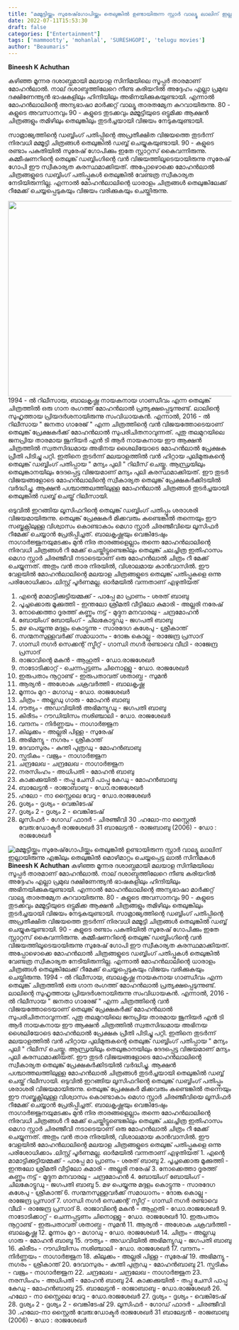 ```yaml
---
title: "മമ്മൂട്ടിയ്ക്കും സുരേഷ്‌ഗോപിയ്ക്കും തെലുങ്കിൽ ഉണ്ടായിരുന്ന സ്റ്റാർ വാല്യൂ ലാലിന് ഇല്ലായിരുന്നു എങ്കിലും തെലുങ്കിൽ മൊഴിമാറ്റം ചെയ്യപ്പെട്ട ലാൽ സിനിമകൾ"
date: 2022-07-11T15:53:30
draft: false
categories: ["Entertainment"]
tags: ['mammootty', 'mohanlal', 'SURESHGOPI', 'telugu movies']
author: "Beaumaris"
---
```


<strong>Bineesh K Achuthan </strong>

കഴിഞ്ഞ മൂന്നര ദശാബ്ധമായി മലയാള സിനിമയിലെ സൂപ്പർ താരമാണ് മോഹൻലാൽ. നാല് ദശാബ്ദത്തിലേറെ നീണ്ട കരിയറിൽ അദ്ദേഹം എല്ലാ പ്രമുഖ ദക്ഷിണേന്ത്യൻ ഭാഷകളിലും ഹിന്ദിയിലും അഭിനയിക്കുകയുണ്ടായി. എന്നാൽ മോഹൻലാലിന്റെ അന്യഭാഷാ മാർക്കറ്റ് വാല്യൂ താരതമ്യേന കുറവായിരുന്നു. 80 - കളുടെ അവസാനവും 90 - കളുടെ തുടക്കവും മമ്മൂട്ടിയുടെ ഒട്ടുമിക്ക ആക്ഷൻ ചിത്രങ്ങളും തമിഴിലും തെലുങ്കിലും തുടർച്ചയായി വിജയം നേടുകയുണ്ടായി.

സാമ്രാജ്യത്തിന്റെ ഡബ്ബിംഗ് പതിപ്പിന്റെ അപ്രതീക്ഷിത വിജയത്തെ തുടർന്ന് നിരവധി മമ്മൂട്ടി ചിത്രങ്ങൾ തെലുങ്കിൽ ഡബ്ബ് ചെയ്യുകയുണ്ടായി. 90 - കളുടെ രണ്ടാം പകുതിയിൽ സുരേഷ് ഗോപിക്കും ഇതേ സ്റ്റാറ്റസ് കൈവന്നിരുന്നു. കമ്മീഷണറിന്റെ തെലുങ്ക് ഡബ്ബിംഗിന്റെ വൻ വിജയത്തിലൂടെയായിരുന്നു സുരേഷ് ഗോപി ഈ സ്വീകാര്യത കരസ്ഥമാക്കിയത്. അപ്പോഴൊക്കെ മോഹൻലാൽ ചിത്രങ്ങളുടെ ഡബ്ബിംഗ് പതിപ്പുകൾ തെലുങ്കിൽ വേണ്ടത്ര സ്വീകാര്യത നേടിയിരുന്നില്ല. എന്നാൽ മോഹൻലാലിന്റെ ധാരാളം ചിത്രങ്ങൾ തെലുങ്കിലേക്ക് റീമേക്ക് ചെയ്യപ്പെടുകയും വിജയം വരിക്കുകയും ചെയ്തിരുന്നു.

<img class="wp-image-342470 aligncenter" src="https://cdn.boolokam.com/articles/2022/07/gwgwggwg.jpg" alt="" width="793" height="441" />1994 - ൽ റിലീസായ, ബാലകൃഷ്ണ നായകനായ ഗാണ്ഡീവം എന്ന തെലുങ്ക് ചിത്രത്തിൽ ഒരു ഗാന രംഗത്ത് മോഹൻലാൽ പ്രത്യക്ഷപ്പെടുന്നുണ്ട്. ലാലിന്റെ സുഹൃത്തായ പ്രിയദർശനായിരുന്നു സംവിധായകൻ. എന്നാൽ, 2016 - ൽ റിലീസായ " ജനതാ ഗാരേജ് " എന്ന ചിത്രത്തിന്റെ വൻ വിജയത്തോടെയാണ് തെലുങ്ക് പ്രേക്ഷകർക്ക് മോഹൻലാൽ സുപരിചിതനാവുന്നത്. പുതു തലമുറയിലെ ജനപ്രിയ താരമായ ജൂനിയർ എൻ ടി ആർ നായകനായ ഈ ആക്ഷൻ ചിത്രത്തിൽ സ്വതസിദ്ധമായ അഭിനയ ശൈലിയോടെ മോഹൻലാൽ പ്രേക്ഷക പ്രീതി പിടിച്ചു പറ്റി. ഇതിനെ തുടർന്ന് മലയാളത്തിൽ വൻ ഹിറ്റായ പുലിമുരുകന്റെ തെലുങ്ക് ഡബ്ബിംഗ് പതിപ്പായ " മന്യം പുലി " റിലീസ് ചെയ്തു. ആന്ധ്രയിലും തെലുങ്കാനയിലും ദേദപ്പെട്ട വിജയമാണ് മന്യം പുലി കരസ്ഥമാക്കിയത്. ഈ തുടർ വിജയങ്ങളോടെ മോഹൻലാലിന്റെ സ്വീകാര്യത തെലുങ്ക് പ്രേക്ഷകർക്കിടയിൽ വർദ്ധിച്ചു. ആക്ഷൻ പശ്ചാത്തലത്തിലുള്ള മോഹൻലാൽ ചിത്രങ്ങൾ തുടർച്ചയായി തെലുങ്കിൽ ഡബ്ബ് ചെയ്ത് റിലീസായി.

ഒടുവിൽ ഇറങ്ങിയ ലൂസിഫറിന്റെ തെലുങ്ക് ഡബ്ബിംഗ് പതിപ്പും ശരാശരി വിജയമായിരുന്നു. തെലുങ്ക് പ്രേക്ഷകർ മിക്കവരും കണ്ടെങ്കിൽ തന്നെയും ഈ സബ്ജക്റ്റിലുള്ള വിശ്വാസം കൊണ്ടാകാം മെഗാ സ്റ്റാർ ചിരഞ്ജീവിയെ ലൂസിഫർ റീമേക്ക് ചെയ്യാൻ പ്രേരിപ്പിച്ചത്. ബാലകൃഷ്ണയും വെങ്കിടേഷും നാഗാർജ്ജുനയുമടക്കം മുൻ നിര താരങ്ങളെല്ലാം തന്നെ മോഹൻലാലിന്റെ നിരവധി ചിത്രങ്ങൾ റീ മേക്ക് ചെയ്തിട്ടുണ്ടെങ്കിലും തെലുങ്ക് ചലച്ചിത്ര ഇതിഹാസം മെഗാ സ്റ്റാർ ചിരഞ്ജീവി നടാടെയാണ് ഒരു മോഹൻലാൽ ചിത്രം റീ മേക്ക് ചെയ്യുന്നത്. അതും വൻ താര നിരയിൽ, വിശാലമായ കാൻവാസിൽ. ഈ വേളയിൽ മോഹൻലാലിന്റെ മലയാള ചിത്രങ്ങളുടെ തെലുങ്ക് പതിപ്പുകളെ ഒന്നു പരിശോധിക്കാം .ലിസ്റ്റ് പൂർണമല്ല. ഓർമയിൽ വന്നതാണ് എഴുതിയത്

1. എന്റെ മാമാട്ടിക്കുട്ടിയമ്മക്ക് - പാപ്പേ മാ പ്രാണം - ശരത് ബാബു
2. പൂച്ചക്കൊരു മൂക്കുത്തി - ഇന്തലോ ശ്രീമതി വീട്ടിലോ കുമാരി - അല്ലരി നരേഷ്
3. നോക്കെത്താ ദൂരത്ത് കണ്ണും നട്ട് - മുദ്ദുന മനവാരലു - ചന്ദ്രമോഹൻ
4. ബോയിംഗ് ബോയിംഗ് - ചിലകോട്ടുഡു - ജഗപതി ബാബു
5. മഴ പെയ്യുന്നു മദ്ദളം കൊട്ടുന്നു - സാരദേഗ കശേപു - ശ്രീകാന്ത്
6. സന്മനസുള്ളവർക്ക് സമാധാനം - ദോങ്ക കൊല്ലു - രാജേന്ദ്ര പ്രസാദ്
7. ഗാന്ധി നഗർ സെക്കന്റ് സ്ട്രീറ്റ് - ഗാന്ധി നഗർ രണ്ടാവെ വീഥി - രാജേന്ദ്ര പ്രസാദ്
8. രാജാവിന്റെ മകൻ - ആഹുതി - ഡോ.രാജശേഖർ
9. നാടോടിക്കാറ്റ് - ചെന്നപ്പട്ടണം ചിനൊള്ളു - ഡോ. രാജശേഖർ
10. ഇരുപതാം നൂറ്റാണ്ട് - ഇരുപതാവത് ശതാബ്ധ - സുമൻ
11. ആര്യൻ - അശോക ചക്രവർത്തി - ബാലകൃഷ്ണ
12. മൂന്നാം മുറ - മഗാഡു - ഡോ. രാജശേഖർ
14. ചിത്രം - അല്ലഡു ഗാരു - മോഹൻ ബാബു
15. ദൗത്യം - അഡവിയിൽ അഭിമന്യുഡു - ജഗപതി ബാബു
16. കിരീടം - റൗഡിയിസം നശിഞ്ചാലി - ഡോ. രാജശേഖർ
17. വന്ദനം - നിർണ്ണയം - നാഗാർജ്ജുന
18. കിലുക്കം - അല്ലരി പിള്ള - സുരേഷ്
19. അഭിമന്യു - നഗരം - ശ്രീകാന്ത്
20. ദേവാസുരം - കുന്തി പുത്രഡു - മോഹൻബാബു
21. സ്ഫടികം - വജ്രം - നാഗാർജ്ജുന
22. ചന്ദ്രലേഖ - ചന്ദ്രലേഖ - നാഗാർജ്ജുന
23. നരസിംഹം - അധിപതി - മോഹൻ ബാബു
24. കാക്കക്കുയിൽ - തപ്പു ചേസി പാപ്പു കേഡു - മോഹൻബാബു
25. ബാലേട്ടൻ - രാജാബാബു - ഡോ.രാജശേഖർ
26. ഹലോ - നാ സ്റ്റൈലെ വേറു - ഡോ.രാജശേഖർ
27. ദൃശ്യം - ദൃശ്യം - വെങ്കിടേഷ്
28. ദൃശ്യം 2 - ദൃശ്യം 2 - വെങ്കിടേഷ്
29. ലൂസിഫർ - ഗോഡ് ഫാദർ - ചിരഞ്ജീവി
30 .ഹലോ-നാ സ്റ്റൈൽ വേരു:ഡോക്ടർ രാജശേഖർ
31 ബാലേട്ടൻ - രാജബാബു (2006) - ഡോ : രാജശേഖർ


![മമ്മൂട്ടിയ്ക്കും സുരേഷ്‌ഗോപിയ്ക്കും തെലുങ്കിൽ ഉണ്ടായിരുന്ന സ്റ്റാർ വാല്യൂ ലാലിന് ഇല്ലായിരുന്നു എങ്കിലും തെലുങ്കിൽ മൊഴിമാറ്റം ചെയ്യപ്പെട്ട ലാൽ സിനിമകൾ](https://cdn.boolokam.com/articles/2022/07/gwgwggwg.jpg)**Bineesh K Achuthan** കഴിഞ്ഞ മൂന്നര ദശാബ്ധമായി മലയാള സിനിമയിലെ സൂപ്പർ താരമാണ് മോഹൻലാൽ. നാല് ദശാബ്ദത്തിലേറെ നീണ്ട കരിയറിൽ അദ്ദേഹം എല്ലാ പ്രമുഖ ദക്ഷിണേന്ത്യൻ ഭാഷകളിലും ഹിന്ദിയിലും അഭിനയിക്കുകയുണ്ടായി. എന്നാൽ മോഹൻലാലിന്റെ അന്യഭാഷാ മാർക്കറ്റ് വാല്യൂ താരതമ്യേന കുറവായിരുന്നു. 80 - കളുടെ അവസാനവും 90 - കളുടെ തുടക്കവും മമ്മൂട്ടിയുടെ ഒട്ടുമിക്ക ആക്ഷൻ ചിത്രങ്ങളും തമിഴിലും തെലുങ്കിലും തുടർച്ചയായി വിജയം നേടുകയുണ്ടായി. സാമ്രാജ്യത്തിന്റെ ഡബ്ബിംഗ് പതിപ്പിന്റെ അപ്രതീക്ഷിത വിജയത്തെ തുടർന്ന് നിരവധി മമ്മൂട്ടി ചിത്രങ്ങൾ തെലുങ്കിൽ ഡബ്ബ് ചെയ്യുകയുണ്ടായി. 90 - കളുടെ രണ്ടാം പകുതിയിൽ സുരേഷ് ഗോപിക്കും ഇതേ സ്റ്റാറ്റസ് കൈവന്നിരുന്നു. കമ്മീഷണറിന്റെ തെലുങ്ക് ഡബ്ബിംഗിന്റെ വൻ വിജയത്തിലൂടെയായിരുന്നു സുരേഷ് ഗോപി ഈ സ്വീകാര്യത കരസ്ഥമാക്കിയത്. അപ്പോഴൊക്കെ മോഹൻലാൽ ചിത്രങ്ങളുടെ ഡബ്ബിംഗ് പതിപ്പുകൾ തെലുങ്കിൽ വേണ്ടത്ര സ്വീകാര്യത നേടിയിരുന്നില്ല. എന്നാൽ മോഹൻലാലിന്റെ ധാരാളം ചിത്രങ്ങൾ തെലുങ്കിലേക്ക് റീമേക്ക് ചെയ്യപ്പെടുകയും വിജയം വരിക്കുകയും ചെയ്തിരുന്നു. 1994 - ൽ റിലീസായ, ബാലകൃഷ്ണ നായകനായ ഗാണ്ഡീവം എന്ന തെലുങ്ക് ചിത്രത്തിൽ ഒരു ഗാന രംഗത്ത് മോഹൻലാൽ പ്രത്യക്ഷപ്പെടുന്നുണ്ട്. ലാലിന്റെ സുഹൃത്തായ പ്രിയദർശനായിരുന്നു സംവിധായകൻ. എന്നാൽ, 2016 - ൽ റിലീസായ " ജനതാ ഗാരേജ് " എന്ന ചിത്രത്തിന്റെ വൻ വിജയത്തോടെയാണ് തെലുങ്ക് പ്രേക്ഷകർക്ക് മോഹൻലാൽ സുപരിചിതനാവുന്നത്. പുതു തലമുറയിലെ ജനപ്രിയ താരമായ ജൂനിയർ എൻ ടി ആർ നായകനായ ഈ ആക്ഷൻ ചിത്രത്തിൽ സ്വതസിദ്ധമായ അഭിനയ ശൈലിയോടെ മോഹൻലാൽ പ്രേക്ഷക പ്രീതി പിടിച്ചു പറ്റി. ഇതിനെ തുടർന്ന് മലയാളത്തിൽ വൻ ഹിറ്റായ പുലിമുരുകന്റെ തെലുങ്ക് ഡബ്ബിംഗ് പതിപ്പായ " മന്യം പുലി " റിലീസ് ചെയ്തു. ആന്ധ്രയിലും തെലുങ്കാനയിലും ദേദപ്പെട്ട വിജയമാണ് മന്യം പുലി കരസ്ഥമാക്കിയത്. ഈ തുടർ വിജയങ്ങളോടെ മോഹൻലാലിന്റെ സ്വീകാര്യത തെലുങ്ക് പ്രേക്ഷകർക്കിടയിൽ വർദ്ധിച്ചു. ആക്ഷൻ പശ്ചാത്തലത്തിലുള്ള മോഹൻലാൽ ചിത്രങ്ങൾ തുടർച്ചയായി തെലുങ്കിൽ ഡബ്ബ് ചെയ്ത് റിലീസായി. ഒടുവിൽ ഇറങ്ങിയ ലൂസിഫറിന്റെ തെലുങ്ക് ഡബ്ബിംഗ് പതിപ്പും ശരാശരി വിജയമായിരുന്നു. തെലുങ്ക് പ്രേക്ഷകർ മിക്കവരും കണ്ടെങ്കിൽ തന്നെയും ഈ സബ്ജക്റ്റിലുള്ള വിശ്വാസം കൊണ്ടാകാം മെഗാ സ്റ്റാർ ചിരഞ്ജീവിയെ ലൂസിഫർ റീമേക്ക് ചെയ്യാൻ പ്രേരിപ്പിച്ചത്. ബാലകൃഷ്ണയും വെങ്കിടേഷും നാഗാർജ്ജുനയുമടക്കം മുൻ നിര താരങ്ങളെല്ലാം തന്നെ മോഹൻലാലിന്റെ നിരവധി ചിത്രങ്ങൾ റീ മേക്ക് ചെയ്തിട്ടുണ്ടെങ്കിലും തെലുങ്ക് ചലച്ചിത്ര ഇതിഹാസം മെഗാ സ്റ്റാർ ചിരഞ്ജീവി നടാടെയാണ് ഒരു മോഹൻലാൽ ചിത്രം റീ മേക്ക് ചെയ്യുന്നത്. അതും വൻ താര നിരയിൽ, വിശാലമായ കാൻവാസിൽ. ഈ വേളയിൽ മോഹൻലാലിന്റെ മലയാള ചിത്രങ്ങളുടെ തെലുങ്ക് പതിപ്പുകളെ ഒന്നു പരിശോധിക്കാം .ലിസ്റ്റ് പൂർണമല്ല. ഓർമയിൽ വന്നതാണ് എഴുതിയത് 1\. എന്റെ മാമാട്ടിക്കുട്ടിയമ്മക്ക് - പാപ്പേ മാ പ്രാണം - ശരത് ബാബു 2\. പൂച്ചക്കൊരു മൂക്കുത്തി - ഇന്തലോ ശ്രീമതി വീട്ടിലോ കുമാരി - അല്ലരി നരേഷ് 3\. നോക്കെത്താ ദൂരത്ത് കണ്ണും നട്ട് - മുദ്ദുന മനവാരലു - ചന്ദ്രമോഹൻ 4\. ബോയിംഗ് ബോയിംഗ് - ചിലകോട്ടുഡു - ജഗപതി ബാബു 5\. മഴ പെയ്യുന്നു മദ്ദളം കൊട്ടുന്നു - സാരദേഗ കശേപു - ശ്രീകാന്ത് 6\. സന്മനസുള്ളവർക്ക് സമാധാനം - ദോങ്ക കൊല്ലു - രാജേന്ദ്ര പ്രസാദ് 7\. ഗാന്ധി നഗർ സെക്കന്റ് സ്ട്രീറ്റ് - ഗാന്ധി നഗർ രണ്ടാവെ വീഥി - രാജേന്ദ്ര പ്രസാദ് 8\. രാജാവിന്റെ മകൻ - ആഹുതി - ഡോ.രാജശേഖർ 9\. നാടോടിക്കാറ്റ് - ചെന്നപ്പട്ടണം ചിനൊള്ളു - ഡോ. രാജശേഖർ 10\. ഇരുപതാം നൂറ്റാണ്ട് - ഇരുപതാവത് ശതാബ്ധ - സുമൻ 11\. ആര്യൻ - അശോക ചക്രവർത്തി - ബാലകൃഷ്ണ 12\. മൂന്നാം മുറ - മഗാഡു - ഡോ. രാജശേഖർ 14\. ചിത്രം - അല്ലഡു ഗാരു - മോഹൻ ബാബു 15\. ദൗത്യം - അഡവിയിൽ അഭിമന്യുഡു - ജഗപതി ബാബു 16\. കിരീടം - റൗഡിയിസം നശിഞ്ചാലി - ഡോ. രാജശേഖർ 17\. വന്ദനം - നിർണ്ണയം - നാഗാർജ്ജുന 18\. കിലുക്കം - അല്ലരി പിള്ള - സുരേഷ് 19\. അഭിമന്യു - നഗരം - ശ്രീകാന്ത് 20\. ദേവാസുരം - കുന്തി പുത്രഡു - മോഹൻബാബു 21\. സ്ഫടികം - വജ്രം - നാഗാർജ്ജുന 22\. ചന്ദ്രലേഖ - ചന്ദ്രലേഖ - നാഗാർജ്ജുന 23\. നരസിംഹം - അധിപതി - മോഹൻ ബാബു 24\. കാക്കക്കുയിൽ - തപ്പു ചേസി പാപ്പു കേഡു - മോഹൻബാബു 25\. ബാലേട്ടൻ - രാജാബാബു - ഡോ.രാജശേഖർ 26\. ഹലോ - നാ സ്റ്റൈലെ വേറു - ഡോ.രാജശേഖർ 27\. ദൃശ്യം - ദൃശ്യം - വെങ്കിടേഷ് 28\. ദൃശ്യം 2 - ദൃശ്യം 2 - വെങ്കിടേഷ് 29\. ലൂസിഫർ - ഗോഡ് ഫാദർ - ചിരഞ്ജീവി 30 .ഹലോ-നാ സ്റ്റൈൽ വേരു:ഡോക്ടർ രാജശേഖർ 31 ബാലേട്ടൻ - രാജബാബു (2006) - ഡോ : രാജശേഖർ
